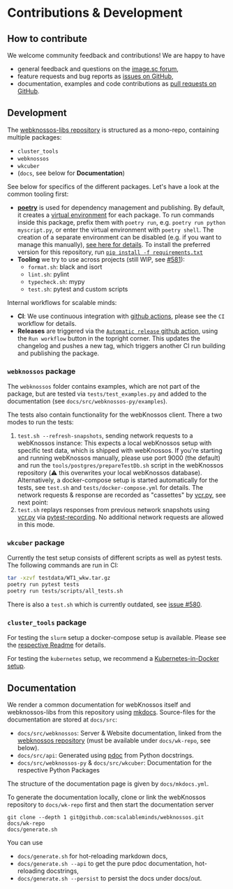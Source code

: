 # Contributions & Development

## How to contribute

We welcome community feedback and contributions! We are happy to have

* general feedback and questions on the [image.sc forum](https://forum.image.sc/tag/webknossos),
* feature requests and bug reports as [issues on GitHub](https://github.com/scalableminds/webknossos-libs/issues/new),
* documentation, examples and code contributions as [pull requests on GitHub](https://github.com/scalableminds/webknossos-libs/compare).


## Development

The [webknossos-libs repository](https://github.com/scalableminds/webknossos-libs) is structured as a mono-repo, containing multiple packages:

* `cluster_tools`
* `webknossos`
* `wkcuber`
* (`docs`, see below for **Documentation**)

See below for specifics of the different packages. Let's have a look at the common tooling first:

* [**poetry**](https://python-poetry.org) is used for dependency management and publishing.
  By default, it creates a [virtual environment](https://docs.python.org/3/tutorial/venv.html) for each package.
  To run commands inside this package, prefix them with `poetry run`, e.g. `poetry run python myscript.py`,
  or enter the virtual environment with `poetry shell`.
  The creation of a separate environment can be disabled (e.g. if you want to manage this manually),
  [see here for details](https://python-poetry.org/docs/configuration/#virtualenvscreate).
  To install the preferred version for this repository, run
  [`pip install -f requirements.txt`](https://github.com/scalableminds/webknossos-libs/blob/master/requirements.txt)
* **Tooling** we try to use across projects (still WIP, see [#581](https://github.com/scalableminds/webknossos-libs/issues/581)):
    * `format.sh`: black and isort
    * `lint.sh`: pylint
    * `typecheck.sh`: mypy
    * `test.sh`: pytest and custom scripts

Internal workflows for scalable minds:

* **CI**: We use continuous integration with [github actions](https://github.com/scalableminds/webknossos-libs/actions),
  please see the `CI` workflow for details.
* **Releases** are triggered via the
  [`Automatic release` github action](https://github.com/scalableminds/webknossos-libs/actions/workflows/release.yml),
  using the `Run workflow` button in the topright corner.
  This updates the changelog and pushes a new tag, which triggers another CI run building and publishing the package.


### `webknossos` package

The `webknossos` folder contains examples, which are not part of the package, but are tested via `tests/test_examples.py` and added to the documentation (see `docs/src/webknossos-py/examples`).

The tests also contain functionality for the webKnossos client. There a two modes to run the tests:

1. `test.sh --refresh-snapshots`, sending network requests to a webKnossos instance:
  This expects a local webKnossos setup with specific test data, which is shipped with webKnossos. If you're starting and running webKnossos manually, please use port 9000 (the default) and run the `tools/postgres/prepareTestDb.sh` script in the webKnossos repository (⚠️ this overwrites your local webKnossos database). Alternatively, a docker-compose setup is started automatically for the tests, see `test.sh` and `tests/docker-compose.yml` for details. The network requests & response are recorded as "cassettes" by [vcr.py](https://vcrpy.readthedocs.io), see next point:
2. `test.sh` replays responses from previous network snapshots using [vcr.py](https://vcrpy.readthedocs.io) via [pytest-recording](https://github.com/kiwicom/pytest-recording). No additional network requests are allowed in this mode.


### `wkcuber` package

Currently the test setup consists of different scripts as well as pytest tests. The following commands are run in CI:
```bash
tar -xzvf testdata/WT1_wkw.tar.gz
poetry run pytest tests
poetry run tests/scripts/all_tests.sh
```

There is also a `test.sh` which is currently outdated, see [issue #580](https://github.com/scalableminds/webknossos-libs/issues/580).


### `cluster_tools` package

For testing the `slurm` setup a docker-compose setup is available. Please see the [respective Readme](https://github.com/scalableminds/webknossos-libs/blob/master/cluster_tools/README.md) for details.

For testing the `kubernetes` setup, we recommend a [Kubernetes-in-Docker setup](https://kind.sigs.k8s.io/).


## Documentation

We render a common documentation for webKnossos itself and webknossos-libs from this repository using [mkdocs](https://www.mkdocs.org/). Source-files for the documentation are stored at `docs/src`:

* `docs/src/webknossos`: Server & Website documentation, linked from the [webknossos repository](https://github.com/scalableminds/webknossos) (must be available under `docs/wk-repo`, see below).
* `docs/src/api`: Generated using [pdoc](https://pdoc.dev) from Python docstrings.
* `docs/src/webknossos-py` & `docs/src/wkcuber`: Documentation for the respective Python Packages

The structure of the documentation page is given by `docs/mkdocs.yml`.

To generate the documentation locally, clone or link the webKnossos repository to `docs/wk-repo` first and then start the documentation server
```shell
git clone --depth 1 git@github.com:scalableminds/webknossos.git docs/wk-repo
docs/generate.sh
```

You can use

* `docs/generate.sh` for hot-reloading markdown docs,
* `docs/generate.sh --api` to get the pure pdoc documentation, hot-reloading docstrings,
* `docs/generate.sh --persist` to persist the docs under docs/out.
